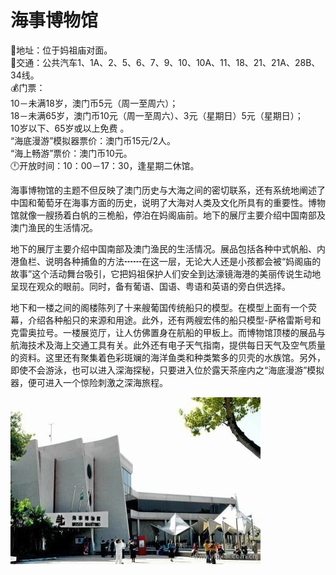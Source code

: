 # 海事博物馆  
📍地址：位于妈祖庙对面。   
🚌交通：公共汽车1、1A、2、5、6、7、9、10、10A、11、18、21、21A、28B、34线。   
💰门票：  
10－未满18岁，澳门币5元（周一至周六）；  
18－未满65岁，澳门币10元（周一至周六）、3元（星期日）5元（星期日）；  
10岁以下、65岁或以上免费 。   
“海底漫游”模拟器票价：澳门币15元/2人。   
“海上畅游”票价：澳门币10元。   
🕛开放时间：10：00－17：30，逢星期二休馆。   
  
海事博物馆的主题不但反映了澳门历史与大海之间的密切联系，还有系统地阐述了中国和葡萄牙在海事方面的历史，说明了大海对人类及文化所具有的重要性。博物馆就像一艘扬着白帆的三桅船，停泊在妈阁庙前。地下的展厅主要介绍中国南部及澳门渔民的生活情况。   
  
地下的展厅主要介绍中国南部及澳门渔民的生活情况。展品包括各种中式帆船、内港鱼栏、说明各种捕鱼的方法┅┅在这一层，无论大人还是小孩都会被“妈阁庙的故事”这个活动舞台吸引，它把妈祖保护人们安全到达濠镜海港的美丽传说生动地呈现在观众的眼前。同时，备有葡语、国语、粤语和英语的旁白供选择。　　  
  
地下和一楼之间的阁楼陈列了十来艘葡国传统船只的模型。在模型上面有一个荧幕，介绍各种船只的来源和用途。此外，还有两艘宏伟的船只模型-萨格雷斯号和克雷奥拉号。一楼展览厅，让人仿佛置身在航船的甲板上。而博物馆顶楼的展品与航海技术及海上交通工具有关。此外还有电子天气指南，提供每日天气及空气质量的资料。这里还有聚集着色彩斑斓的海洋鱼类和种类繁多的贝壳的水族馆。另外，即使不会游泳，也可以进入深海探秘，只要进入位於露天茶座内之“海底漫游”模拟器，便可进入一个惊险刺激之深海旅程。   
  
![](https://raw.githubusercontent.com/szqq0512/Pic/main/img/202201212120117.png )  